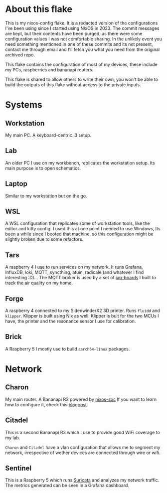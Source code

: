 # About this flake
This is my nixos-config flake. It is a redacted version of the configurations I've been using since I
started using NixOS in 2023. The commit messages are kept, but their contents have been purged, as
there were some configuration values I was not comfortable sharing.
In the unlikely event you need something mentioned in one of these commits and its not present,
contact me through email and I'll fetch you what you need from the original archived repo.

This flake contains the configuration of most of my devices, these include my PCs, raspberries
and bananapi routers.

This flake is shared to allow others to write their own, you won't be able to build the outputs
of this flake without access to the private inputs.

# Systems
## Workstation
My main PC. A keyboard-centric i3 setup.

## Lab
An older PC I use on my workbench, replicates the workstation setup. Its main purpose is to open
schematics.

## Laptop
Similar to my workstation but on the go.

## WSL
A WSL configuration that replicates some of workstation tools, like the editor and kitty config.
I used this at one point I needed to use Windows, Its been a while since I booted that machine, so
this configuration might be slightly broken due to some refactors.

## Tars
A raspberry 4 I use to run services on my network.
It runs Grafana, InfluxDB, loki, MQTT, syncthing, atuin, radicale (and whatever I find interesting :D)...
The MQTT broker is used by a set of [iaq-boards](https://github.com/nkitanov/iaq_board) I built
to track the air quality on my home.

## Forge
A raspberry 4 connected to my SidenwinderX2 3D printer.
Runs `fluidd` and `klipper`.
Klipper is built using Nix as well. Klipper is buit for the two MCUs I have, the printer and the
resonance sensor I use for calibration.

## Brick
A Raspberry 5 I mostly use to build `aarch64-linux` packages.

# Network
## Charon
My main router. A Bananapi R3 powered by [nixos-sbc](https://github.com/nakato/nixos-sbc)
If you want to learn how to configure it, check this [blogpost](https://github.com/ghostbuster91/blogposts/blob/main/router2023/main.md)
## Citadel
This is a second Bananapi R3 which I use to provide good WiFi coverage to my lab.

`Charon` and `Citadel` have a vlan configuration that allows me to segment my network,
irrespective of wether devices are connected through wire or wifi.

## Sentinel
This is a Raspberry 5 which runs [Suricata](https://suricata.io/) and analyzes my network traffic.
The metrics generated can be seen in a Grafana dashboard.
